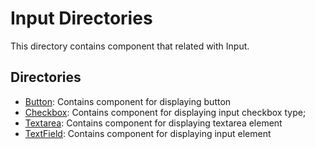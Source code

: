 # Input Directories

This directory contains component that related with Input.

## Directories

- [Button](./Button/README.md): Contains component for displaying button
- [Checkbox](./Checkbox/README.md): Contains component for displaying input checkbox type;
- [Textarea](./Textarea/README.md): Contains component for displaying textarea element
- [TextField](./TextField/README.md): Contains component for displaying input element
